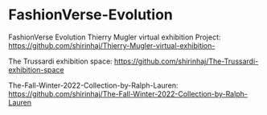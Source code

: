 # FashionVerse-Evolution
FashionVerse Evolution
Thierry Mugler virtual exhibition Project: https://github.com/shirinhaj/Thierry-Mugler-virtual-exhibition-

The Trussardi exhibition space: https://github.com/shirinhaj/The-Trussardi-exhibition-space

The-Fall-Winter-2022-Collection-by-Ralph-Lauren: https://github.com/shirinhaj/The-Fall-Winter-2022-Collection-by-Ralph-Lauren


